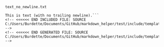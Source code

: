 <!-- >>>>>> BEGIN GENERATED FILE: SOURCE C:/Users/Burdette/Documents/GitHub/markdown_helper/test/include/templates/text_no_newline_text_no_newline.md -->
<!-- DO NOT EDIT -->
<!-- >>>>>> BEGIN INCLUDED FILE: SOURCE C:/Users/Burdette/Documents/GitHub/markdown_helper/test/include/templates/../includes/text_no_newline.txt -->
<code>text_no_newline.txt</code>
```text_no_newline
This is text (with no trailing newline).```
<!-- <<<<<< END INCLUDED FILE: SOURCE C:/Users/Burdette/Documents/GitHub/markdown_helper/test/include/templates/../includes/text_no_newline.txt -->
<!-- <<<<<< END GENERATED FILE: SOURCE C:/Users/Burdette/Documents/GitHub/markdown_helper/test/include/templates/text_no_newline_text_no_newline.md -->
